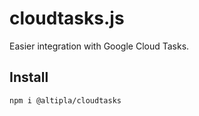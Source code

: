 # cloudtasks.js

Easier integration with Google Cloud Tasks.

## Install

```sh
npm i @altipla/cloudtasks
```

